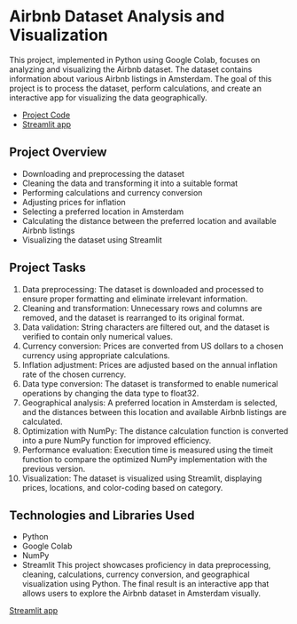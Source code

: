 # Airbnb Dataset Analysis and Visualization
This project, implemented in Python using Google Colab, focuses on analyzing and visualizing the Airbnb dataset. The dataset contains information about various Airbnb listings in Amsterdam. The goal of this project is to process the dataset, perform calculations, and create an interactive app for visualizing the data geographically.

* [Project Code](https://colab.research.google.com/drive/1QZ-y2DTPlGMRCGjUYVV5F-7G4c7WSCMr#scrollTo=7G3KvDaeF9YD)  
* [Streamlit app](https://panktir-data-analytics-streamlit-app-abts2t.streamlit.app/)

## Project Overview
* Downloading and preprocessing the dataset
* Cleaning the data and transforming it into a suitable format
* Performing calculations and currency conversion
* Adjusting prices for inflation
* Selecting a preferred location in Amsterdam
* Calculating the distance between the preferred location and available Airbnb listings
* Visualizing the dataset using Streamlit

## Project Tasks
1. Data preprocessing: The dataset is downloaded and processed to ensure proper formatting and eliminate irrelevant information.
2. Cleaning and transformation: Unnecessary rows and columns are removed, and the dataset is rearranged to its original format.
3. Data validation: String characters are filtered out, and the dataset is verified to contain only numerical values.
4. Currency conversion: Prices are converted from US dollars to a chosen currency using appropriate calculations.
5. Inflation adjustment: Prices are adjusted based on the annual inflation rate of the chosen currency.
6. Data type conversion: The dataset is transformed to enable numerical operations by changing the data type to float32.
7. Geographical analysis: A preferred location in Amsterdam is selected, and the distances between this location and available Airbnb listings are calculated.
8. Optimization with NumPy: The distance calculation function is converted into a pure NumPy function for improved efficiency.
9. Performance evaluation: Execution time is measured using the timeit function to compare the optimized NumPy implementation with the previous version.
10. Visualization: The dataset is visualized using Streamlit, displaying prices, locations, and color-coding based on category.

## Technologies and Libraries Used
* Python
* Google Colab
* NumPy
* Streamlit
This project showcases proficiency in data preprocessing, cleaning, calculations, currency conversion, and geographical visualization using Python. The final result is an interactive app that allows users to explore the Airbnb dataset in Amsterdam visually.

[Streamlit app](https://panktir-data-analytics-streamlit-app-abts2t.streamlit.app/)
